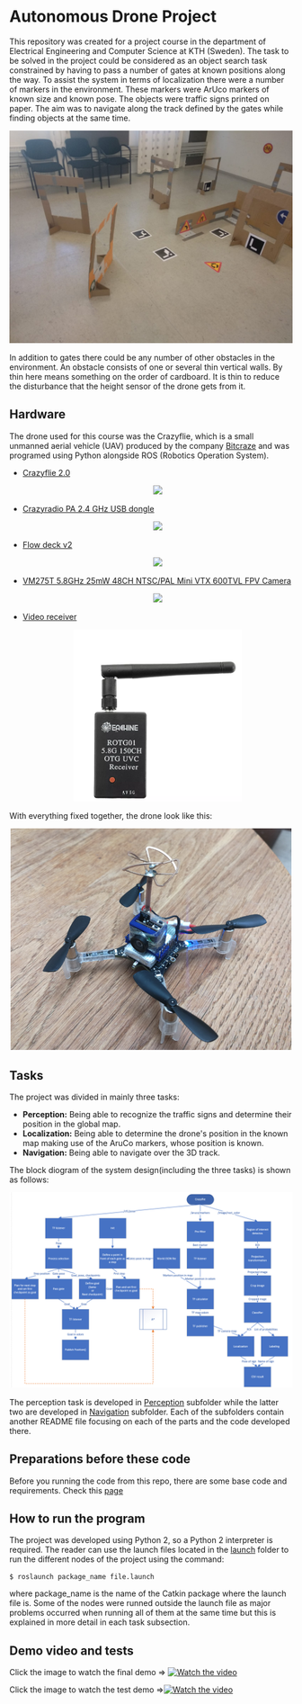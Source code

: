 # Autonomous Drone Project
This repository was created for a project course in the department of Electrical Engineering and Computer Science at KTH (Sweden). The task to be solved in the project could be considered as an object search task constrained by having to pass a number of gates at known positions along the way. To assist the system in terms of localization there were a number of markers in the environment. These markers were ArUco markers of known size and known pose. The objects were traffic signs printed on paper. The aim was to navigate along the track defined by the gates while finding objects at the same time.

<p align="center">
    <img src="media/layout.jpg" alt>
</p>
In addition to gates there could be any number of other obstacles in the environment. An obstacle consists of one or several thin vertical walls. By thin here means something on the order of cardboard. It is thin to reduce the disturbance that the height sensor of the drone gets from it.

## Hardware
The drone used for this course was the Crazyflie, which is a small unmanned aerial vehicle (UAV) produced by the company <a href="https://www.bitcraze.io/">Bitcraze</a> and was programed using Python alongside ROS (Robotics Operation System).  
<ul>
    <li><a href="https://store.bitcraze.io/collections/kits/products/crazyflie-2-0">Crazyflie 2.0</a>
    <p align="center">
        <img width="300"  src="https://cdn.shopify.com/s/files/1/1028/5387/products/Crazyflie2.0-2400px-1_1024x1024.JPG?v=1481037207">
    </p>
    <li><a href="https://store.bitcraze.io/collections/kits/products/crazyradio-pa">Crazyradio PA 2.4 GHz USB dongle</a>
    <p align="center">
        <img width="300"  src="https://cdn.shopify.com/s/files/1/1028/5387/products/Radio-PA-2400px-5_1024x1024.JPG?v=1467966118">
    </p>
    <li><a href="https://store.bitcraze.io/collections/decks/products/flow-deck-v2">Flow deck v2</a>
    <p align="center">
        <img width="300"  src="https://cdn.shopify.com/s/files/1/1028/5387/products/Flow_deck_v2_1200px-1_1024x1024.jpg?v=1539600469">
    </p>
    <li><a href="https://hobbyking.com/en_us/vm275t-5-8ghz-25mw-48ch-ntsc-pal-mini-vtx-600tvl-fpv-camera-micro-fpv-cloverleaf-antenna.html?___store=en_us">VM275T 5.8GHz 25mW 48CH NTSC/PAL Mini VTX 600TVL FPV Camera</a>
    <p align="center">
        <img width="300"  src="https://cdn-global-hk.hobbyking.com/media/catalog/product/cache/1/image/660x415/17f82f742ffe127f42dca9de82fb58b1/1/1/115246u.jpg">
    </p>
    <li><a href="https://www.banggood.com/Eachine-ROTG01-UVC-OTG-5_8G-150CH-Full-Channel-FPV-Receiver-For-Android-Mobile-Phone-Smartphone-p-1147692.html?ID=224&cur_warehouse=CN"> Video receiver</a>
    <p align="center">
    <img width="300"  src="media/camera_receiver.png">
</p>
</ul>   
With everything fixed together, the drone look like this:
<p align="center">
    <img width="500"  src="media/drone.png">
</p>


## Tasks
The project was divided in mainly three tasks:
<ul>
  <li><b>Perception:</b> Being able to recognize the traffic signs and determine their position in the global map.</li>
  <li><b>Localization:</b> Being able to determine the drone's position in the known map making use of the AruCo markers, whose position is known.</li>
  <li><b>Navigation:</b> Being able to navigate over the 3D track.</li>
</ul>

The block diogram of the system design(including the three tasks) is shown as follows:
<p align="center">
    <img src="media/block_diagram.png" alt>
</p>

The perception task is developed in [Perception](scripts/perception) subfolder while the latter two are developed in [Navigation](scripts/navigation) subfolder. Each of the subfolders contain another README file focusing on each of the parts and the code developed there.

## Preparations before these code
Before you running the code from this repo, there are some base code and requirements. Check this <a href="https://kth.instructure.com/courses/8291/pages/linux-installation">page</a> 

## How to run the program
The project was developed using Python 2, so a Python 2 interpreter is required. The reader can use the launch files located in the [launch](launch) folder to run the different nodes of the project using the command:

```
$ roslaunch package_name file.launch
```
where package_name is the name of the Catkin package where the launch file is.
Some of the nodes were runned outside the launch file as major problems occurred when running all of them at the same time but this is explained in more detail in each task subsection.

## Demo video and tests
Click the image to watch the final demo => [![Watch the video](https://i.ytimg.com/vi/9gpehy5qDU0/hqdefault.jpg?sqp=-oaymwEZCNACELwBSFXyq4qpAwsIARUAAIhCGAFwAQ==&rs=AOn4CLBAcRYRoR26gdCcJ9KN0x9wt4Qoag)](https://www.youtube.com/watch?v=9gpehy5qDU0&t=1s)

Click the image to watch the test demo =>[![Watch the video](https://i.ytimg.com/vi/QIpgcVNhneI/hqdefault.jpg?sqp=-oaymwEZCNACELwBSFXyq4qpAwsIARUAAIhCGAFwAQ==&rs=AOn4CLDen_Gd_mCl8LBAPF2J21sMj4lsqQ)](https://www.youtube.com/watch?v=QIpgcVNhneI)
